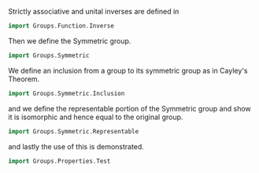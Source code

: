 <!--
```agda
{-# OPTIONS --safe --cubical #-}
```
-->

Strictly associative and unital inverses are defined in

```agda
import Groups.Function.Inverse
```

Then we define the Symmetric group.

```agda
import Groups.Symmetric
```

We define an inclusion from a group to its symmetric group as in Cayley's Theorem.

```agda
import Groups.Symmetric.Inclusion
```

and we define the representable portion of the Symmetric group and show it is isomorphic and hence equal to the original group.

```agda
import Groups.Symmetric.Representable
```

and lastly the use of this is demonstrated.

```agda
import Groups.Properties.Test
```
